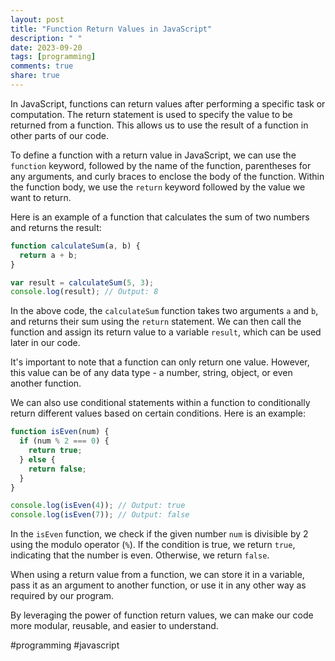 ```yaml
---
layout: post
title: "Function Return Values in JavaScript"
description: " "
date: 2023-09-20
tags: [programming]
comments: true
share: true
---
```


In JavaScript, functions can return values after performing a specific task or computation. The return statement is used to specify the value to be returned from a function. This allows us to use the result of a function in other parts of our code.

To define a function with a return value in JavaScript, we can use the `function` keyword, followed by the name of the function, parentheses for any arguments, and curly braces to enclose the body of the function. Within the function body, we use the `return` keyword followed by the value we want to return.

Here is an example of a function that calculates the sum of two numbers and returns the result:

```javascript
function calculateSum(a, b) {
  return a + b;
}

var result = calculateSum(5, 3);
console.log(result); // Output: 8
```

In the above code, the `calculateSum` function takes two arguments `a` and `b`, and returns their sum using the `return` statement. We can then call the function and assign its return value to a variable `result`, which can be used later in our code.

It's important to note that a function can only return one value. However, this value can be of any data type - a number, string, object, or even another function.

We can also use conditional statements within a function to conditionally return different values based on certain conditions. Here is an example:

```javascript
function isEven(num) {
  if (num % 2 === 0) {
    return true;
  } else {
    return false;
  }
}

console.log(isEven(4)); // Output: true
console.log(isEven(7)); // Output: false
```

In the `isEven` function, we check if the given number `num` is divisible by 2 using the modulo operator (`%`). If the condition is true, we return `true`, indicating that the number is even. Otherwise, we return `false`.

When using a return value from a function, we can store it in a variable, pass it as an argument to another function, or use it in any other way as required by our program.

By leveraging the power of function return values, we can make our code more modular, reusable, and easier to understand.

#programming #javascript